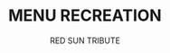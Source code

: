 ---
title: MENU RECREATION
subtitle: RED SUN TRIBUTE
icon: rocket
image: /img/red_sun_preview.png
link: /red_sun/
---